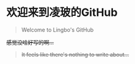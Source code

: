 <!---
lingbopro/lingbopro is a ✨ special ✨ repository because its `README.md` (this file) appears on your GitHub profile.
You can click the Preview link to take a look at your changes.
--->

# 欢迎来到凌玻的GitHub  
> Welcome to Lingbo's GitHub

~~感觉没啥好写的啊...~~
> ~~It feels like there's nothing to write about...~~  

